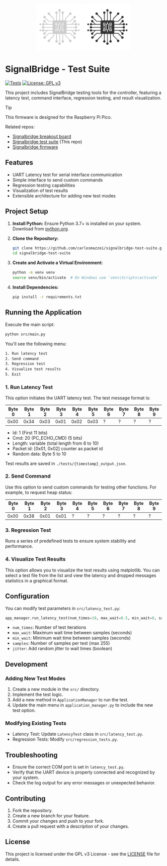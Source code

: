 
<div align="center">
<img src="https://github.com/carlosmazzei/signalbridge-controller/blob/main/assets/logo-pimatrix-dark.png#gh-dark-mode-only" alt="Signalbridge" width="150">
<img src="https://github.com/carlosmazzei/signalbridge-controller/blob/main/assets/logo-pimatrix-light.png#gh-light-mode-only" alt="Signalbridge" width="150">
</div>

# SignalBridge - Test Suite

[![Tests](https://github.com/carlosmazzei/signalbridge-test-suite/actions/workflows/lint.yml/badge.svg)](https://github.com/carlosmazzei/signalbridge-test-suite/actions/workflows/lint.yml)
[![License: GPL v3](https://img.shields.io/badge/License-GPLv3-blue.svg)](https://www.gnu.org/licenses/gpl-3.0)

This project includes SignalBridge testing tools for the controller, featuring a latency test, command interface, regression testing, and result visualization.

> [!TIP]
> This firmware is designed for the Raspberry Pi Pico.

Related repos:

- [Signalbridge breakout board](https://github.com/carlosmazzei/signalbridge-board)
- [Signalbridge test suite](https://github.com/carlosmazzei/signalbridge-test-suite) (This repo)
- [Signalbridge firmware](https://github.com/carlosmazzei/signalbridge-controller)

## Features

- UART Latency test for serial interface communication
- Simple interface to send custom commands
- Regression testing capabilities
- Visualization of test results
- Extensible architecture for adding new test modes

## Project Setup

1. **Install Python:**
   Ensure Python 3.7+ is installed on your system. Download from [python.org](https://www.python.org/downloads/).

2. **Clone the Repository:**

   ```sh
   git clone https://github.com/carlosmazzei/signalbridge-test-suite.git
   cd signalbridge-test-suite
   ```

3. **Create and Activate a Virtual Environment:**

   ```sh
   python -m venv venv
   source venv/bin/activate  # On Windows use `venv\Scripts\activate`
   ```

4. **Install Dependencies:**

   ```sh
   pip install -r requirements.txt
   ```

## Running the Application

Execute the main script:

```sh
python src/main.py
```

You'll see the following menu:

```sh
1. Run latency test
2. Send command
3. Regression test
4. Visualize test results
5. Exit
```

### 1. Run Latency Test

This option initiates the UART latency test. The test message format is:

| Byte 0 | Byte 1 | Byte 2 | Byte 3 | Byte 4 | Byte 5 | Byte 6 | Byte 7 | Byte 8 | Byte 9 |
| ------ | ------ | ------ | ------ | ------ | ------ | ------ | ------ | ------ | ------ |
| 0x00   | 0x34   | 0x03   | 0x01   | 0x02   | 0x03   | ?      | ?      | ?      | ?      |

- Id: 1 (First 11 bits)
- Cmd: 20 (PC_ECHO_CMD) (5 bits)
- Length: variable (total length from 6 to 10)
- Packet id: [0x01, 0x02] counter as packet id
- Random data: Byte 5 to 10

Test results are saved in `./tests/{timestamp}_output.json`.

### 2. Send Command

Use this option to send custom commands for testing other functions. For example, to request heap status:

| Byte 0 | Byte 1 | Byte 2 | Byte 3 | Byte 4 | Byte 5 | Byte 6 | Byte 7 | Byte 8 | Byte 9 |
| ------ | ------ | ------ | ------ | ------ | ------ | ------ | ------ | ------ | ------ |
| 0x00   | 0x38   | 0x01   | 0x01   | ?      | ?      | ?      | ?      | ?      | ?      |

### 3. Regression Test

Runs a series of predefined tests to ensure system stability and performance.

### 4. Visualize Test Results

This option allows you to visualize the test results using matplotlib. You can select a test file from the list and view the latency and dropped messages statistics in a graphical format.

## Configuration

You can modify test parameters in `src/latency_test.py`:

```python
app_manager.run_latency_test(num_times=10, max_wait=0.5, min_wait=0, samples=255, jitter=False)
```

- `num_times`: Number of test iterations
- `max_wait`: Maximum wait time between samples (seconds)
- `min_wait`: Minimum wait time between samples (seconds)
- `samples`: Number of samples per test (max 255)
- `jitter`: Add random jitter to wait times (boolean)

## Development

### Adding New Test Modes

1. Create a new module in the `src/` directory.
2. Implement the test logic.
3. Add a new method in `ApplicationManager` to run the test.
4. Update the main menu in `application_manager.py` to include the new test option.

### Modifying Existing Tests

- Latency Test: Update `LatencyTest` class in `src/latency_test.py`.
- Regression Tests: Modify `src/regression_tests.py`.

## Troubleshooting

- Ensure the correct COM port is set in `latency_test.py`.
- Verify that the UART device is properly connected and recognized by your system.
- Check the log output for any error messages or unexpected behavior.

## Contributing

1. Fork the repository.
2. Create a new branch for your feature.
3. Commit your changes and push to your fork.
4. Create a pull request with a description of your changes.

## License

This project is licensed under the GPL v3 License - see the [LICENSE](LICENSE) file for details.
